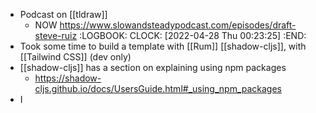 - Podcast on [[tldraw]]
	- NOW https://www.slowandsteadypodcast.com/episodes/draft-steve-ruiz
	  :LOGBOOK:
	  CLOCK: [2022-04-28 Thu 00:23:25]
	  :END:
- Took some time to build a template with [[Rum]] [[shadow-cljs]], with [[Tailwind CSS]] (dev only)
- [[shadow-cljs]] has a section on explaining using npm packages
	- https://shadow-cljs.github.io/docs/UsersGuide.html#_using_npm_packages
- I